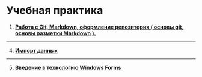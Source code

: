 # Учебная практика


1. <a href ="./02ip185/1">**Работа с Git, Markdown, оформление репозитория ( основы git, основы разметки Markdown ).**</a>

---

4. <a href ="./02ip185/4">**Импорт данных**</a>

---

5. <a href ="./02ip185/5">**Введение в технологию Windows Forms**</a>
